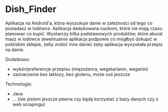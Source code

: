 # Dish_Finder

Aplikacja na Android'a, która wyszukuje danie w zależności od tego co posiadasz w lodówce. 
Aplikacja dedykowana osobom, które nie mają czasu planować co kupić. Wystarczy kilka podstawowych produktów, które akurat masz w lodówce (ewentualnie aplikacja podpowie co mógłbyś dokupić w pobliskim sklepie, żeby zrobić inne danie) żeby aplikacja wyszukała przepis na danie. 

Dodatkowo:
- wybór/preferencje przepisu (mięsożerca, wegetarianin, weganin)
- zaznaczenie bez laktozy, bez glutenu, może coś jeszcze

Technologie:
- Java
- ... (nie jestem jeszcze pewna czy będę korzystać z bazy danych czy z web scrapingu)
